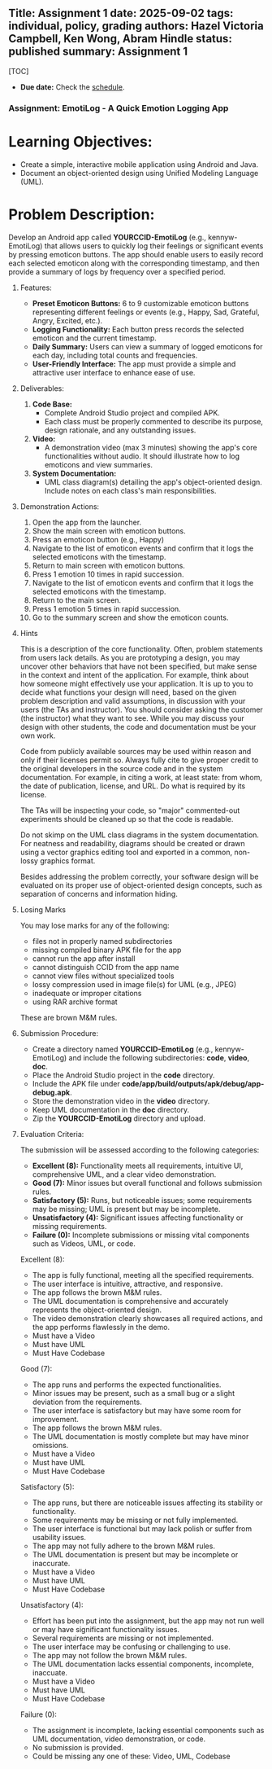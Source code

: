 Title: Assignment 1
date: 2025-09-02
tags: individual, policy, grading
authors: Hazel Victoria Campbell, Ken Wong, Abram Hindle
status: published
summary: Assignment 1
----

[TOC]

* **Due date:** Check the [schedule]({filename}/pages/home.md#schedule).

### Assignment: EmotiLog - A Quick Emotion Logging App

# **Learning Objectives:**

-   Create a simple, interactive mobile application using Android and
    Java.
-   Document an object-oriented design using Unified Modeling Language
    (UML).

# **Problem Description:**

Develop an Android app called **YOURCCID-EmotiLog** (e.g.,
kennyw-EmotiLog) that allows users to quickly log their feelings or
significant events by pressing emoticon buttons. The app should enable
users to easily record each selected emoticon along with the
corresponding timestamp, and then provide a summary of logs by frequency
over a specified period.

1.  Features:

    -   **Preset Emoticon Buttons:** 6 to 9 customizable emoticon
        buttons representing different feelings or events (e.g., Happy,
        Sad, Grateful, Angry, Excited, etc.).
    -   **Logging Functionality:** Each button press records the
        selected emoticon and the current timestamp.
    -   **Daily Summary:** Users can view a summary of logged emoticons
        for each day, including total counts and frequencies.
    -   **User-Friendly Interface:** The app must provide a simple and
        attractive user interface to enhance ease of use.

2.  Deliverables:

    1.  **Code Base:**
        -   Complete Android Studio project and compiled APK.
        -   Each class must be properly commented to describe its
            purpose, design rationale, and any outstanding issues.
    2.  **Video:**
        -   A demonstration video (max 3 minutes) showing the app\'s
            core functionalities without audio. It should illustrate how
            to log emoticons and view summaries.
    3.  **System Documentation:**
        -   UML class diagram(s) detailing the app\'s object-oriented
            design. Include notes on each class\'s main
            responsibilities.

3.  Demonstration Actions:

    1.  Open the app from the launcher.
    2.  Show the main screen with emoticon buttons.
    3.  Press an emoticon button (e.g., Happy)
    4.  Navigate to the list of emoticon events and confirm that it logs
        the selected emoticons with the timestamp.
    5.  Return to main screen with emoticon buttons.
    6.  Press 1 emotion 10 times in rapid succession.
    7.  Navigate to the list of emoticon events and confirm that it logs
        the selected emoticons with the timestamp.
    8.  Return to the main screen.
    9.  Press 1 emotion 5 times in rapid succession.
    10. Go to the summary screen and show the emoticon counts.

4.  Hints

    This is a description of the core functionality. Often, problem
    statements from users lack details. As you are prototyping a design,
    you may uncover other behaviors that have not been specified, but
    make sense in the context and intent of the application. For
    example, think about how someone might effectively use your
    application. It is up to you to decide what functions your design
    will need, based on the given problem description and valid
    assumptions, in discussion with your users (the TAs and instructor).
    You should consider asking the customer (the instructor) what they
    want to see. While you may discuss your design with other students,
    the code and documentation must be your own work.

    Code from publicly available sources may be used within reason and
    only if their licenses permit so. Always fully cite to give proper
    credit to the original developers in the source code and in the
    system documentation. For example, in citing a work, at least state:
    from whom, the date of publication, license, and URL. Do what is
    required by its license.

    The TAs will be inspecting your code, so \"major\" commented-out
    experiments should be cleaned up so that the code is readable.

    Do not skimp on the UML class diagrams in the system documentation.
    For neatness and readability, diagrams should be created or drawn
    using a vector graphics editing tool and exported in a common,
    non-lossy graphics format.

    Besides addressing the problem correctly, your software design will
    be evaluated on its proper use of object-oriented design concepts,
    such as separation of concerns and information hiding.

5.  Losing Marks

    You may lose marks for any of the following:

    -   files not in properly named subdirectories
    -   missing compiled binary APK file for the app
    -   cannot run the app after install
    -   cannot distinguish CCID from the app name
    -   cannot view files without specialized tools
    -   lossy compression used in image file(s) for UML (e.g., JPEG)
    -   inadequate or improper citations
    -   using RAR archive format

    These are brown M&M rules.

6.  Submission Procedure:

    -   Create a directory named **YOURCCID-EmotiLog** (e.g.,
        kennyw-EmotiLog) and include the following subdirectories:
        **code**, **video**, **doc**.
    -   Place the Android Studio project in the **code** directory.
    -   Include the APK file under
        **code/app/build/outputs/apk/debug/app-debug.apk**.
    -   Store the demonstration video in the **video** directory.
    -   Keep UML documentation in the **doc** directory.
    -   Zip the **YOURCCID-EmotiLog** directory and upload.

7.  Evaluation Criteria:

    The submission will be assessed according to the following
    categories:

    -   **Excellent (8):** Functionality meets all requirements,
        intuitive UI, comprehensive UML, and a clear video
        demonstration.
    -   **Good (7):** Minor issues but overall functional and follows
        submission rules.
    -   **Satisfactory (5):** Runs, but noticeable issues; some
        requirements may be missing; UML is present but may be
        incomplete.
    -   **Unsatisfactory (4):** Significant issues affecting
        functionality or missing requirements.
    -   **Failure (0):** Incomplete submissions or missing vital
        components such as Videos, UML, or code.

    Excellent (8):

    -   The app is fully functional, meeting all the specified
        requirements.
    -   The user interface is intuitive, attractive, and responsive.
    -   The app follows the brown M&M rules.
    -   The UML documentation is comprehensive and accurately represents
        the object-oriented design.
    -   The video demonstration clearly showcases all required actions,
        and the app performs flawlessly in the demo.
    -   Must have a Video
    -   Must have UML
    -   Must Have Codebase

    Good (7):

    -   The app runs and performs the expected functionalities.
    -   Minor issues may be present, such as a small bug or a slight
        deviation from the requirements.
    -   The user interface is satisfactory but may have some room for
        improvement.
    -   The app follows the brown M&M rules.
    -   The UML documentation is mostly complete but may have minor
        omissions.
    -   Must have a Video
    -   Must have UML
    -   Must Have Codebase

    Satisfactory (5):

    -   The app runs, but there are noticeable issues affecting its
        stability or functionality.
    -   Some requirements may be missing or not fully implemented.
    -   The user interface is functional but may lack polish or suffer
        from usability issues.
    -   The app may not fully adhere to the brown M&M rules.
    -   The UML documentation is present but may be incomplete or
        inaccurate.
    -   Must have a Video
    -   Must have UML
    -   Must Have Codebase

    Unsatisfactory (4):

    -   Effort has been put into the assignment, but the app may not run
        well or may have significant functionality issues.
    -   Several requirements are missing or not implemented.
    -   The user interface may be confusing or challenging to use.
    -   The app may not follow the brown M&M rules.
    -   The UML documentation lacks essential components, incomplete,
        inaccuate.
    -   Must have a Video
    -   Must have UML
    -   Must Have Codebase

    Failure (0):

    -   The assignment is incomplete, lacking essential components such
        as UML documentation, video demonstration, or code.
    -   No submission is provided.
    -   Could be missing any one of these: Video, UML, Codebase

